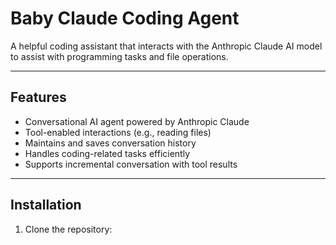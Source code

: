 # Baby Claude Coding Agent

A helpful coding assistant that interacts with the Anthropic Claude AI model to assist with programming tasks and file operations.

---

## Features

- Conversational AI agent powered by Anthropic Claude
- Tool-enabled interactions (e.g., reading files)
- Maintains and saves conversation history
- Handles coding-related tasks efficiently
- Supports incremental conversation with tool results

---

## Installation

1. Clone the repository:
